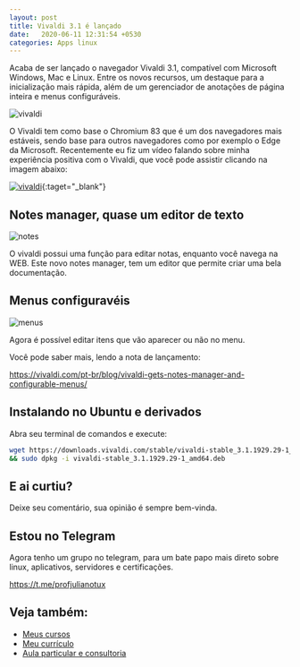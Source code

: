 ```yaml
---
layout: post
title: Vivaldi 3.1 é lançado
date:   2020-06-11 12:31:54 +0530
categories: Apps linux
---
```


Acaba de ser lançado o navegador Vivaldi 3.1, compatível com Microsoft Windows, Mac e Linux. Entre os novos recursos, um destaque para a inicialização mais rápida, além de um gerenciador de anotações de página inteira e menus configuráveis.

![vivaldi](/images/vivaldi.png)

O Vivaldi tem como base o Chromium 83 que é um dos navegadores mais estáveis, sendo base para outros navegadores como por exemplo o Edge da Microsoft. Recentemente eu fiz um vídeo falando sobre minha experiência positiva com o Vivaldi, que você pode assistir clicando na imagem abaixo:

[![vivaldi](http://img.youtube.com/vi/tFGyEl4tfSc/0.jpg)](http://www.youtube.com/watch?v=tFGyEl4tfSc "vivaldi"){:taget="_blank"}


## Notes manager, quase um editor de texto

![notes](/images/notesmanager.png)

O vivaldi possui uma função para editar notas, enquanto você navega na WEB. Este novo notes manager, tem um editor que permite criar uma bela documentação. 



## Menus configuravéis
![menus](/images/editable-menus.png)

Agora é possível editar itens que vão aparecer ou não no menu. 

Você pode saber mais, lendo a nota de lançamento:

<https://vivaldi.com/pt-br/blog/vivaldi-gets-notes-manager-and-configurable-menus/>

## Instalando no Ubuntu e derivados

Abra seu terminal de comandos e execute:

```bash
wget https://downloads.vivaldi.com/stable/vivaldi-stable_3.1.1929.29-1_amd64.deb \
&& sudo dpkg -i vivaldi-stable_3.1.1929.29-1_amd64.deb
```

## E ai curtiu?
Deixe seu comentário, sua opinião é sempre bem-vinda.


## Estou no Telegram
Agora tenho um grupo no telegram, para um bate papo mais direto sobre linux, aplicativos, servidores e certificações.

<https://t.me/profjulianotux>



## Veja também:
- [Meus cursos](https://profjulianoramos.github.io/cursos/)
- [Meu currículo](https://profjulianoramos.github.io/curriculo/)
- [Aula particular e consultoria](https://profjulianoramos.github.io/consultoria/)